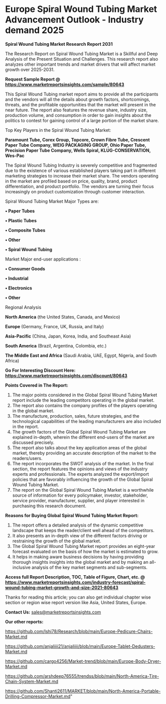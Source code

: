 # Europe Spiral Wound Tubing Market Advancement Outlook - Industry demand 2025

<strong>Spiral Wound Tubing Market Research Report 2031</strong>

The Research Report on Spiral Wound Tubing Market is a Skillful and Deep Analysis of the Present Situation and Challenges. This research report also analyzes other important trends and market drivers that will affect market growth over 2025-2031.

<strong>Request Sample Report @ <a href=https://www.marketreportsinsights.com/sample/80643>https://www.marketreportsinsights.com/sample/80643</a></strong>

This Spiral Wound Tubing market report aims to provide all the participants and the vendors will all the details about growth factors, shortcomings, threats, and the profitable opportunities that the market will present in the near future. The report also features the revenue share, industry size, production volume, and consumption in order to gain insights about the politics to contest for gaining control of a large portion of the market share.

Top Key Players in the Spiral Wound Tubing Market:

<strong>Paramount Tube, Corex Group, Topcore, Crown Fibre Tube, Crescent Paper Tube Company, WEIG PACKAGING GROUP, Ohio Paper Tube, Precision Paper Tube Company, Wells Spiral, KLUG-CONSERVATION, Wes-Pac</strong>

The Spiral Wound Tubing Industry is severely competitive and fragmented due to the existence of various established players taking part in different marketing strategies to increase their market share. The vendors operating in the market are profiled based on price, quality, brand, product differentiation, and product portfolio. The vendors are turning their focus increasingly on product customization through customer interaction.

Spiral Wound Tubing Market Major Types are:

<strong>• Paper Tubes

• Plastic Tubes

• Composite Tubes

• Other

• Spiral Wound Tubing</strong>

Market Major end-user applications :

<strong>• Consumer Goods

• Industrial

• Electronics

• Other</strong>

Regional Analysis

</u><strong><b>North America</b></strong> (the United States, Canada, and Mexico)

<strong><b>Europe </b></strong>(Germany, France, UK, Russia, and Italy)

<strong><b>Asia-Pacific</b></strong> (China, Japan, Korea, India, and Southeast Asia)

<strong><b>South America</b></strong> (Brazil, Argentina, Colombia, etc.)

<strong><b>The Middle East and Africa</b></strong> (Saudi Arabia, UAE, Egypt, Nigeria, and South Africa)

<strong>Go For Interesting Discount Here: <a href=https://www.marketreportsinsights.com/discount/80643>https://www.marketreportsinsights.com/discount/80643</a></strong>

<strong>Points Covered in The Report:</strong>
<ol>
  <li>The major points considered in the Global Spiral Wound Tubing Market report include the leading competitors operating in the global market.</li>
  <li>The report also contains the company profiles of the players operating in the global market.</li>
  <li>The manufacture, production, sales, future strategies, and the technological capabilities of the leading manufacturers are also included in the report.</li>
  <li>The growth factors of the Global Spiral Wound Tubing Market are explained in-depth, wherein the different end-users of the market are discussed precisely.</li>
  <li>The report also talks about the key application areas of the global market, thereby providing an accurate description of the market to the readers/users.</li>
  <li>The report incorporates the SWOT analysis of the market. In the final section, the report features the opinions and views of the industry experts and professionals. The experts analyzed the export/import policies that are favorably influencing the growth of the Global Spiral Wound Tubing Market.</li>
  <li>The report on the Global Spiral Wound Tubing Market is a worthwhile source of information for every policymaker, investor, stakeholder, service provider, manufacturer, supplier, and player interested in purchasing this research document.</li>
</ol>
<strong>Reasons for Buying Global Spiral Wound Tubing Market Report:</strong>

<ol>
  <li>The report offers a detailed analysis of the dynamic competitive landscape that keeps the reader/client well ahead of the competitors.</li>
  <li>It also presents an in-depth view of the different factors driving or restraining the growth of the global market.</li>
  <li>The Global Spiral Wound Tubing Market report provides an eight-year forecast evaluated on the basis of how the market is estimated to grow.</li>
  <li>It helps in making aware business decisions by having providing thorough insights insights into the global market and by making an all-inclusive analysis of the key market segments and sub-segments.</li>
</ol>
<strong>Access full Report Description, TOC, Table of Figure, Chart, etc. @ <a href=https://www.marketreportsinsights.com/industry-forecast/spiral-wound-tubing-market-growth-and-size-2021-80643>https://www.marketreportsinsights.com/industry-forecast/spiral-wound-tubing-market-growth-and-size-2021-80643</a></strong>


Thanks for reading this article; you can also get individual chapter wise section or region wise report version like Asia, United States, Europe.

<strong>Contact Us:</strong>
sales@marketreportsinsights.com

<strong>Our other reports:</strong>

<a href=https://github.com/Ishi78/Research/blob/main/Europe-Pedicure-Chairs-Market.md>https://github.com/Ishi78/Research/blob/main/Europe-Pedicure-Chairs-Market.md</a>

<a href=https://github.com/anjaliiii21/anjaliiii/blob/main/Europe-Tablet-Dedusters-Market.md>https://github.com/anjaliiii21/anjaliiii/blob/main/Europe-Tablet-Dedusters-Market.md</a>

<a href=https://github.com/cargo4256/Market-trend/blob/main/Europe-Body-Dryer-Market.md>https://github.com/cargo4256/Market-trend/blob/main/Europe-Body-Dryer-Market.md</a>

<a href=https://github.com/arshdeep76555/trendss/blob/main/North-America-Tire-Chain-System-Market.md>https://github.com/arshdeep76555/trendss/blob/main/North-America-Tire-Chain-System-Market.md</a>

<a href=https://github.com/Shanti2611/MARKET/blob/main/North-America-Portable-Drilling-Compressor-Market.md>https://github.com/Shanti2611/MARKET/blob/main/North-America-Portable-Drilling-Compressor-Market.md</a>"
